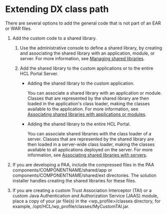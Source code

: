 # Extending DX class path

There are several options to add the general code that is not part of an EAR or WAR files.

1.  Add the custom code to a shared library.

    1.  Use the administrative console to define a shared library, by creating and associating the shared library with an application, module, or server. For more information, see [Managing shared libraries](https://www.ibm.com/docs/en/was-zos/8.5.5?topic=servers-managing-shared-libraries).

    2.  Add the shared library to the custom applications or to the entire HCL Portal Server.

        -   Adding the shared library to the custom application.

            You can associate a shared library with an application or module. Classes that are represented by the shared library are then loaded in the application's class loader, making the classes available to the application. For more information, see [Associating shared libraries with applications or modules](https://www.ibm.com/docs/en/was/9.0.5?topic=libraries-associating-shared-applications-modules).
                

        -   Adding the shared library to the entire HCL Portal.

            You can associate shared libraries with the class loader of a server. Classes that are represented by the shared library are then loaded in a server-wide class loader, making the classes available to all applications deployed on the server. For more information, see [Associating shared libraries with servers](https://www.ibm.com/docs/en/was/8.5.5?topic=libraries-associating-shared-servers).


2.  If you are developing a PAA, include the compressed files in the PAA components/COMPONENTNAME/shared/app or components/COMPONENTNAME/shared/ext directories. The solution installer handles creating the shared libraries for these files.

3.  If you are creating a custom Trust Association Interceptor (TAI) or a custom Java Authentication and Authorization Service (JAAS) module, place a copy of your jar file(s) in the <wp_profile>/classes directory, for example, /opt/HCL/wp_profile/classes/MyCustomTAI.jar.



